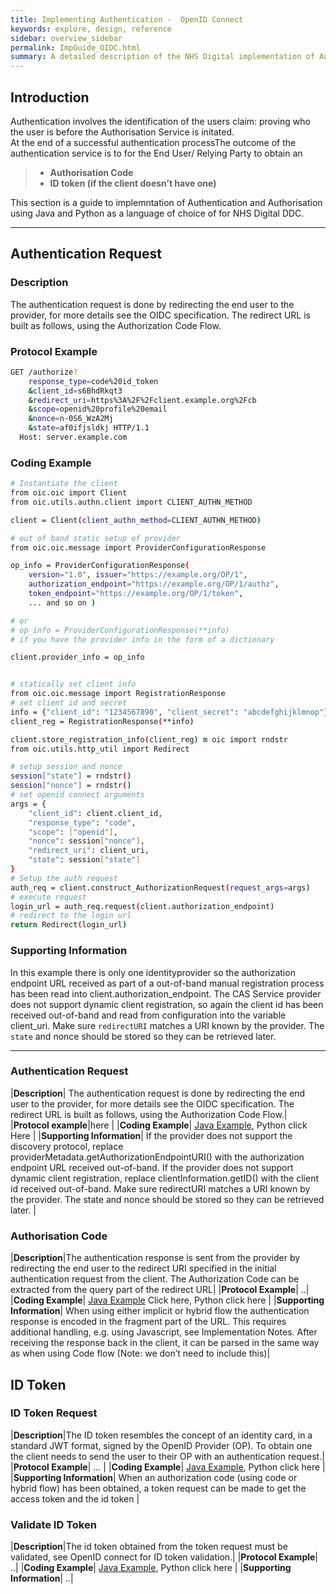 ```yaml
---
title: Implementing Authentication -  OpenID Connect
keywords: explore, design, reference
sidebar: overview_sidebar
permalink: ImpGuide_OIDC.html
summary: A detailed description of the NHS Digital implementation of Authentication OpenID Connect.
---
```


## Introduction

Authentication involves the identification of the users claim: proving who the user is before the Authorisation Service is initated.  
At the end of a successful authentication processThe outcome of the authentication service is to for the End User/ Relying Party to obtain an
> * **Authorisation Code**
> * **ID token (if the client doesn’t have one)**
  
This section is a guide to implemntation of Authentication and Authorisation using Java and Python as a language of choice of for NHS Digital DDC.

[//]:# (In this section we will walk through the various requests and response messages relating to Authenticaltion and Authorisation with example code.)

---
## Authentication Request
### Description
The authentication request is done by redirecting the end user to the provider, for more details see the OIDC specification. The redirect URL is built as follows, using the Authorization Code Flow.

### Protocol Example

```sh 
GET /authorize?
    response_type=code%20id_token
    &client_id=s6BhdRkqt3
    &redirect_uri=https%3A%2F%2Fclient.example.org%2Fcb
    &scope=openid%20profile%20email
    &nonce=n-0S6_WzA2Mj
    &state=af0ifjsldkj HTTP/1.1
  Host: server.example.com
```

### Coding Example
```sh
# Instantiate the client
from oic.oic import Client
from oic.utils.authn.client import CLIENT_AUTHN_METHOD

client = Client(client_authn_method=CLIENT_AUTHN_METHOD)

# out of band static setup of provider
from oic.oic.message import ProviderConfigurationResponse

op_info = ProviderConfigurationResponse(
    version="1.0", issuer="https://example.org/OP/1",
    authorization_endpoint="https://example.org/OP/1/authz",
    token_endpoint="https://example.org/OP/1/token",
    ... and so on )

# or
# op_info = ProviderConfigurationResponse(**info)
# if you have the provider info in the form of a dictionary

client.provider_info = op_info


# statically set client info
from oic.oic.message import RegistrationResponse
# set client id and secret
info = {"client_id": "1234567890", "client_secret": "abcdefghijklmnop"}
client_reg = RegistrationResponse(**info)

client.store_registration_info(client_reg) m oic import rndstr
from oic.utils.http_util import Redirect

# setup session and nonce
session["state"] = rndstr()
session["nonce"] = rndstr()
# set openid connect arguments 
args = {
    "client_id": client.client_id,
    "response_type": "code",
    "scope": ["openid"],
    "nonce": session["nonce"],
    "redirect_uri": client_uri,
    "state": session["state"]
}
# Setup the auth request
auth_req = client.construct_AuthorizationRequest(request_args=args)
# execute request
login_url = auth_req.request(client.authorization_endpoint)
# redirect to the login url
return Redirect(login_url)
```	

### Supporting Information
In this example there is only one  identityprovider so the authorization endpoint URL received as part of a out-of-band manual registration process has been read into client.authorization_endpoint.
The CAS Service  provider does not support dynamic client registration, so again  the client id has been received out-of-band and read from configuration into the variable client_uri.
Make sure `redirectURI` matches a URI known by the provider.
The `state` and nonce should be stored so they can be retrieved later.

---




### Authentication Request

|**Description**| The authentication request is done by redirecting the end user to the provider, for more details see the OIDC specification. The redirect URL is built as follows, using the Authorization Code Flow.| 
|**Protocol example**|here |
|**Coding Example**|  [Java Example](ImpGuide_AuthReq_Java.html), Python click Here |
|**Supporting Information**| If the provider does not support the discovery protocol, replace providerMetadata.getAuthorizationEndpointURI() with the authorization endpoint URL received out-of-band.	If the provider does not support dynamic client registration, replace clientInformation.getID() with the client id received out-of-band. Make sure redirectURI matches a URI known by the provider. The state and nonce should be stored so they can be retrieved later. |

### Authorisation Code

|**Description**|The authentication response is sent from the provider by redirecting the end user to the redirect URI specified in the initial authentication request from the client. The Authorization Code can be extracted from the query part of the redirect URL|
|**Protocol Example**| ..|
|**Coding Example**| [Java Example](ImpGuide_AuthCode_Java.html) Click here,  Python click here |
|**Supporting Information**| When using either implicit or hybrid flow the authentication response is encoded in the fragment part of the URL. This requires additional handling, e.g. using Javascript, see Implementation Notes. After receiving the response back in the client, it can be parsed in the same way as when using Code flow (Note: we don’t need to include this)|


## ID Token

### ID Token Request

|**Description**|The ID token resembles the concept of an identity card, in a standard JWT format, signed by the OpenID Provider (OP). To obtain one the client needs to send the user to their OP with an authentication request.|
|**Protocol Example**| ... |
|**Coding Example**| [Java Example](ImpGuide_IDTOkenReq_Java.html), Python click here |
|**Supporting Information**| When an authorization code (using code or hybrid flow) has been obtained, a token request can be made to get the access token and the id token  |

### Validate ID Token

|**Description**|The id token obtained from the token request must be validated, see  OpenID connect for ID token validation.|
|**Protocol Example**| ..|
|**Coding Example**| [Java Example](ImpGuide_Val_IDToken_Java.html),  Python click here |
|**Supporting Information**| ..|
